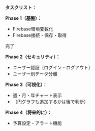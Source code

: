 **タスクリスト：**

**Phase 1（基盤）：**

- Firebase環境変数化
- Firebase接続・保存・取得

完了

**Phase 2（セキュリティ）：**

- ユーザー認証（ログイン・ログアウト）
- ユーザー別データ分離

**Phase 3（可視化）：**

- 週・月・年チャート表示
- （円グラフも追加するかは後で判断）

**Phase 4（将来的に）：**

- 予算設定・アラート機能
